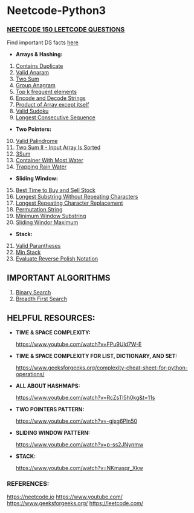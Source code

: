 # Neetcode-Python3

### [NEETCODE 150 LEETCODE QUESTIONS](https://neetcode.io/practice)

Find important DS facts [here](important_data_structure_facts.md)

- **Arrays & Hashing:**
1. [Contains Duplicate](Day-01/contains_duplicate.py)
2. [Valid Anaram](Day-01/valid_anagram.py)
3. [Two Sum](Day-02/two_sum.py)
4. [Group Anagram](Day-02/group_anagram.py)
5. [Top k frequent elements](Day-03/Top_k_frequent_elements.py)
6. [Encode and Decode Strings](Day-04/encode_decode_strings.py)
7. [Product of Array except itself](Day-04/product_of_array_except_itself.py)
8. [Valid Sudoku](Day-05/valid_sudoku.py)
9. [Longest Consecutive Sequence](Day-05/longest_consecutive_sequence.py)
- **Two Pointers:**
10. [Valid Palindrome](Day-06/valid_palindrome.py)
11. [Two Sum II - Input Array Is Sorted](Day-06/two_sum_II_input_sorted.py)
12. [3Sum](Day-07/3_sum.py)
13. [Container With Most Water](Day-07/container_with_most_water.py)
14. [Trapping Rain Water](Day-08/trapping_rain_water.py)
- **Sliding Window:**
15. [Best Time to Buy and Sell Stock](Day-09/best_time_to_buy_and_sell_stock.py)
16. [Longest Substring Without Repeating Characters](Day-09/longest_substring_without_repeating_characters.py)
17. [Longest Repeating Character Replacement](Day-10/longest_repeating_character_replacement.py)
18. [Permutation String](Day-11/permutation_string.py)
19. [Minimum Window Substring](Day-12/minimum_window_substring.py)
20. [Sliding Windor Maximum](Day-13/sliding_window_maximum.py)
- **Stack:**
21. [Valid Parantheses](Day-14/valid_parantheses.py)
22. [Min Stack](Day-14/minStack.py)
23. [Evaluate Reverse Polish Notation](Day-15/evaluate_reverse_polish_notation.py)


## IMPORTANT ALGORITHMS
1. [Binary Search](Algorithms/binary_search.py)
2. [Breadth First Search](Algorithms/breadth_first_search.py)

## HELPFUL RESOURCES:
- **TIME & SPACE COMPLEXITY:**
      
    https://www.youtube.com/watch?v=FPu9Uld7W-E

- **TIME & SPACE COMPLEXITY FOR LIST, DICTIONARY, AND SET:**
  
    https://www.geeksforgeeks.org/complexity-cheat-sheet-for-python-operations/

- **ALL ABOUT HASHMAPS:**

   https://www.youtube.com/watch?v=RcZsTI5h0kg&t=11s

- **TWO POINTERS PATTERN:**

  https://www.youtube.com/watch?v=-gjxg6Pln50

- **SLIDING WINDOW PATTERN:**
   
   https://www.youtube.com/watch?v=p-ss2JNynmw

- **STACK:**

   https://www.youtube.com/watch?v=NKmasqr_Xkw

### REFERENCES:
https://neetcode.io
https://www.youtube.com/
https://www.geeksforgeeks.org/
https://leetcode.com/
